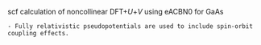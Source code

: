scf calculation of noncollinear DFT+*U*+*V* using eACBN0 for GaAs

    - Fully relativistic pseudopotentials are used to include spin-orbit coupling effects.
